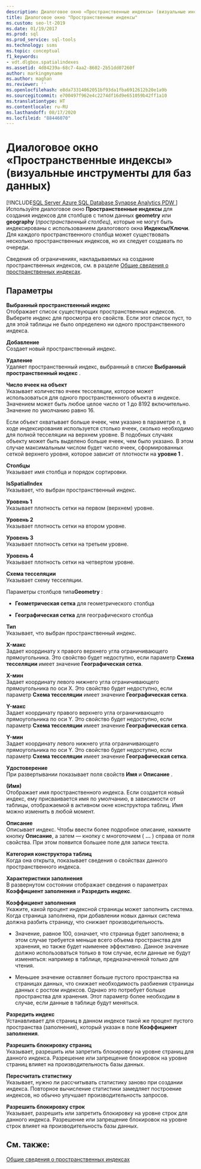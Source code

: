 ```yaml
---
description: Диалоговое окно «Пространственные индексы» (визуальные инструменты для баз данных)
title: Диалоговое окно "Пространственные индексы"
ms.custom: seo-lt-2019
ms.date: 01/19/2017
ms.prod: sql
ms.prod_service: sql-tools
ms.technology: ssms
ms.topic: conceptual
f1_keywords:
- vdt.dlgbox.spatialindexes
ms.assetid: 4d84239a-68c7-4aa2-8602-2b51dd07260f
author: markingmyname
ms.author: maghan
ms.reviewer: ''
ms.openlocfilehash: e8da73314062051bf93da1fba6912612b20e1a9b
ms.sourcegitcommit: e700497f962e4c2274df16d9e651059b42ff1a10
ms.translationtype: HT
ms.contentlocale: ru-RU
ms.lasthandoff: 08/17/2020
ms.locfileid: "88446070"
---
```

# <a name="spatial-indexes-dialog-box-visual-database-tools"></a>Диалоговое окно «Пространственные индексы» (визуальные инструменты для баз данных)
[!INCLUDE[SQL Server Azure SQL Database Synapse Analytics PDW ](../../includes/applies-to-version/sql-asdb-asdbmi-asa-pdw.md)]
 Используйте диалоговое окно **Пространственные индексы** для создания индексов для столбцов с типом данных **geometry** или **geography** (*пространственный столбец*), которые не могут быть индексированы с использованием диалогового окна **Индексы/Ключи**. Для каждого пространственного столбца может существовать несколько пространственных индексов, но их следует создавать по очереди.  
  
Сведения об ограничениях, накладываемых на создание пространственных индексов, см. в разделе [Общие сведения о пространственных индексах](../../relational-databases/spatial/spatial-indexes-overview.md).  
  
## <a name="options"></a>Параметры  
**Выбранный пространственный индекс**  
Отображает список существующих пространственных индексов. Выберите индекс для просмотра его свойств. Если этот список пуст, то для этой таблицы не было определено ни одного пространственного индекса.  
  
**Добавление**  
Создает новый пространственный индекс.  
  
**Удаление**  
Удаляет пространственный индекс, выбранный в списке **Выбранный пространственный индекс** .  
  
**Число ячеек на объект**  
Указывает количество ячеек тесселяции, которое может использоваться для одного пространственного объекта в индексе. Значением может быть любое целое число от 1 до 8192 включительно. Значение по умолчанию равно 16.  
  
Если объект охватывает больше ячеек, чем указано в параметре *n*, в ходе индексирования используется столько ячеек, сколько необходимо для полной тесселяции на верхнем уровне. В подобных случаях объекту может быть выделено больше ячеек, чем было указано. В этом случае максимальным числом будет число ячеек, сформированных сеткой верхнего уровня, которое зависит от плотности на **уровне 1** .  
  
**Столбцы**  
Указывает имя столбца и порядок сортировки.  
  
**IsSpatialIndex**  
Указывает, что выбран пространственный индекс.  
  
**Уровень 1**  
Указывает плотность сетки на первом (верхнем) уровне.  
  
**Уровень 2**  
Указывает плотность сетки на втором уровне.  
  
**Уровень 3**  
Указывает плотность сетки на третьем уровне.  
  
**Уровень 4**  
Указывает плотность сетки на четвертом уровне.  
  
**Схема тесселяции**  
Указывает схему тесселяции.  
  
Параметры столбцов типа**Geometry** :  
  
-   **Геометрическая сетка** для геометрического столбца  
  
-   **Географическая сетка** для географического столбца  
  
**Тип**  
Указывает, что выбран пространственный индекс.  
  
**X-макс**  
Задает координату x правого верхнего угла ограничивающего прямоугольника. Это свойство будет недоступно, если параметр **Схема тесселяции** имеет значение **Географическая сетка**.  
  
**X-мин**  
Задает координату левого нижнего угла ограничивающего прямоугольника по оси X. Это свойство будет недоступно, если параметр **Схема тесселяции** имеет значение **Географическая сетка**.  
  
**Y-макс**  
Задает координату правого верхнего угла ограничивающего прямоугольника по оси Y. Это свойство будет недоступно, если параметр **Схема тесселяции** имеет значение **Географическая сетка**.  
  
**Y-мин**  
Задает координату левого нижнего угла ограничивающего прямоугольника по оси Y. Это свойство будет недоступно, если параметр **Схема тесселяции** имеет значение **Географическая сетка**.  
  
**Удостоверение**  
При развертывании показывает поля свойств **Имя** и **Описание** .  
  
**(Имя)**  
Отображает имя пространственного индекса. Если создается новый индекс, ему присваивается имя по умолчанию, в зависимости от таблицы, отображаемой в активном окне конструктора таблиц. Имя можно изменить в любой момент.  
  
**Описание**  
Описывает индекс. Чтобы ввести более подробное описание, нажмите кнопку **Описание**, а затем — кнопку с многоточием ( **...** ) справа от поля свойства. При этом появится большее поле для записи текста.  
  
**Категория конструктора таблиц**  
Когда она открыта, показывает сведения о свойствах данного пространственного индекса.  
  
**Характеристики заполнения**  
В развернутом состоянии отображает сведения о параметрах **Коэффициент заполнения** и **Разредить индекс**.  
  
**Коэффициент заполнения**  
Укажите, какой процент индексной страницы может заполнить система. Когда страница заполнена, при добавлении новых данных система должна разбить страницу, что снижает производительность.  
  
-   Значение, равное 100, означает, что страница будет заполнена; в этом случае требуется меньше всего объема пространства для хранения, но также будет наименее эффективно. Данное значение должно использоваться только в том случае, если данные не будут изменяться: например в таблице, предназначенной только для чтения.  
  
-   Меньшее значение оставляет больше пустого пространства на страницах данных, что снижает необходимость разбиения страницы данных с ростом индексов. Однако это потребует больше пространства для хранения. Этот параметр более необходим в случае, если данные в таблице будут меняться.  
  
**Разредить индекс**  
Устанавливает для страниц в данном индексе такой же процент пустого пространства (заполнения), который указан в поле **Коэффициент заполнения**.  
  
**Разрешить блокировку страниц**  
Указывает, разрешить или запретить блокировку на уровне страниц для данного индекса. Разрешение или запрещение блокировок на уровне страниц влияет на производительность базы данных.  
  
**Пересчитать статистику**  
Указывает, нужно ли рассчитывать статистику заново при создании индекса. Повторное вычисление статистики замедляет построение индексов, но обычно улучшает производительность запросов.  
  
**Разрешить блокировку строк**  
Указывает, разрешить или запретить блокировку на уровне строк для данного индекса. Разрешение или запрещение блокировок на уровне строк влияет на производительность базы данных.  
  
## <a name="see-also"></a>См. также:  
[Общие сведения о пространственных индексах](../../relational-databases/spatial/spatial-indexes-overview.md)  
  
